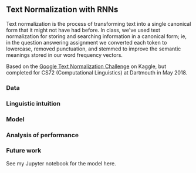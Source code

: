 ## Text Normalization with RNNs

Text normalization is the process of transforming text into a single canonical form that it might not have had before. In class, we've used text normalization for storing and searching information in a canonical form; ie, in the question answering assignment we converted each token to lowercase, removed punctuation, and stemmed to improve the semantic meanings stored in our word frequency vectors.

Based on the [Google Text Normalization Challenge](https://www.kaggle.com/google-nlu/text-normalization) on Kaggle, but completed for CS72 (Computational Linguistics) at Dartmouth in May 2018.

### Data

### Linguistic intuition

### Model

### Analysis of performance

### Future work

See my Jupyter notebook for the model here.
